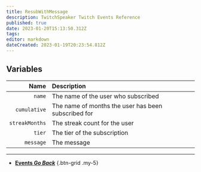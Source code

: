 ```yaml
---
title: ResubWithMessage
description: TwitchSpeaker Twitch Events Reference
published: true
date: 2023-01-20T15:13:50.312Z
tags: 
editor: markdown
dateCreated: 2023-01-19T20:23:54.812Z
---
```


## Variables
Name | Description
----:|:------------
`name` | The name of the user who subscribed
`cumulative` | The name of months the user has been subscribed for
`streakMonths` | The streak count for the user
`tier` | The tier of the subscription
`message` | The message

---

- [<i class="mdi mdi-chevron-left"></i>**Events *Go Back***](/TwitchSpeaker/Events)
{.btn-grid .my-5}